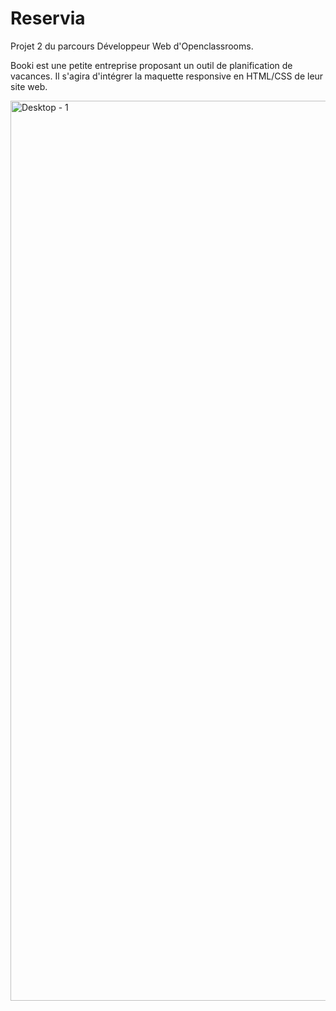# Reservia

Projet 2 du parcours Développeur Web d'Openclassrooms.

Booki est une petite entreprise proposant un outil de planification de vacances.
Il s'agira d'intégrer la maquette responsive en HTML/CSS de leur site web.


<img width="1440" alt="Desktop - 1" src="https://user-images.githubusercontent.com/30108669/175806405-93186ed3-d579-4ad3-a324-62136b552997.png">
